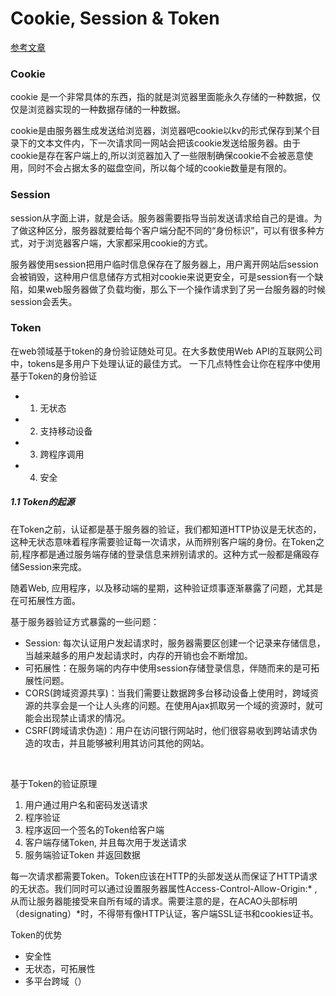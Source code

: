 # Cookie, Session & Token
[参考文章](https://www.cnblogs.com/moyand/p/9047978.html)

### Cookie

cookie 是一个非常具体的东西，指的就是浏览器里面能永久存储的一种数据，仅仅是浏览器实现的一种数据存储的一种数据。

cookie是由服务器生成发送给浏览器，浏览器吧cookie以kv的形式保存到某个目录下的文本文件内，下一次请求同一网站会把该cookie发送给服务器。由于cookie是存在客户端上的,所以浏览器加入了一些限制确保cookie不会被恶意使用，同时不会占据太多的磁盘空间，所以每个域的cookie数量是有限的。

### Session
session从字面上讲，就是会话。服务器需要指导当前发送请求给自己的是谁。为了做这种区分，服务器就要给每个客户端分配不同的“身份标识”，可以有很多种方式，对于浏览器客户端，大家都采用cookie的方式。

服务器使用session把用户临时信息保存在了服务器上，用户离开网站后session会被销毁，这种用户信息储存方式相对cookie来说更安全，可是session有一个缺陷，如果web服务器做了负载均衡，那么下一个操作请求到了另一台服务器的时候session会丢失。

### Token
在web领域基于token的身份验证随处可见。在大多数使用Web API的互联网公司中，tokens是多用户下处理认证的最佳方式。
一下几点特性会让你在程序中使用基于Token的身份验证


+ 1. 无状态
+ 2. 支持移动设备
+ 3. 跨程序调用
+ 4. 安全

##### 1.1 Token的起源
在Token之前，认证都是基于服务器的验证，我们都知道HTTP协议是无状态的，这种无状态意味着程序需要验证每一次请求，从而辨别客户端的身份。在Token之前,程序都是通过服务端存储的登录信息来辨别请求的。这种方式一般都是痛殴存储Session来完成。

随着Web, 应用程序，以及移动端的星期，这种验证烦事逐渐暴露了问题，尤其是在可拓展性方面。

基于服务器验证方式暴露的一些问题：
+ Session: 每次认证用户发起请求时，服务器需要区创建一个记录来存储信息，当越来越多的用户发起请求时，内存的开销也会不断增加。
+ 可拓展性：在服务端的内存中使用session存储登录信息，伴随而来的是可拓展性问题。
+ CORS(跨域资源共享)：当我们需要让数据跨多台移动设备上使用时，跨域资源的共享会是一个让人头疼的问题。在使用Ajax抓取另一个域的资源时，就可能会出现禁止请求的情况。
+ CSRF(跨域请求伪造)：用户在访问银行网站时，他们很容易收到跨站请求伪造的攻击，并且能够被利用其访问其他的网站。
<br>

基于Token的验证原理
1. 用户通过用户名和密码发送请求
2. 程序验证
3. 程序返回一个签名的Token给客户端
4. 客户端存储Token, 并且每次用于发送请求
5. 服务端验证Token 并返回数据

每一次请求都需要Token。Token应该在HTTP的头部发送从而保证了HTTP请求的无状态。我们同时可以通过设置服务器属性Access-Control-Allow-Origin:* , 从而让服务器能接受来自所有域的请求。需要注意的是，在ACAO头部标明（designating）*时，不得带有像HTTP认证，客户端SSL证书和cookies证书。

Token的优势
+ 安全性
+ 无状态，可拓展性
+ 多平台跨域（）
